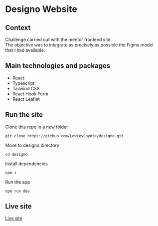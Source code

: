 # Designo Website

## Context

Challenge carried out with the mentor frontend site.  
The objective was to integrate as precisely as possible the Figma model that I had available.

## Main technologies and packages

- React
- Typescript
- Tailwind CSS
- React Hook Form
- React Leaflet

## Run the site

Clone this repo in a new folder
```console
git clone https://github.com/LowkeyCoyote/designo.git
```
Move to designo directory
```console
cd designo
```
Install dependencies  
```console
npm i
```
Run the app
```console
npm run dev
```

## Live site

[Live site](https://designo-lowkey-coyote.netlify.app/graphic-design)
